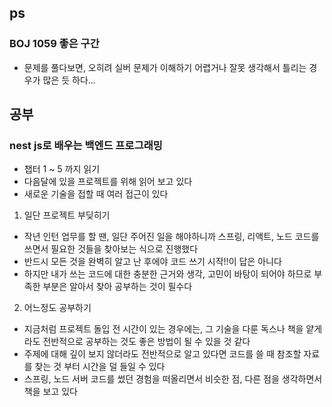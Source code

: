 ## ps
### BOJ 1059 좋은 구간
- 문제를 풀다보면, 오히려 실버 문제가 이해하기 어렵거나 잘못 생각해서 틀리는 경우가 많은 듯 하다...

## 공부
### nest js로 배우는 백엔드 프로그래밍
- 챕터 1 ~ 5 까지 읽기
- 다음달에 있을 프로젝트를 위해 읽어 보고 있다
- 새로운 기술을 접할 때 여러 접근이 있다
1. 일단 프로젝트 부딪히기
- 작년 인턴 업무를 할 땐, 일단 주어진 일을 해야하니까 스프링, 리액트, 노드 코드를 쓰면서 필요한 것들을 찾아보는 식으로 진행했다
- 반드시 모든 것을 완벽히 알고 난 후에야 코드 쓰기 시작!!이 답은 아니다
- 하지만 내가 쓰는 코드에 대한 충분한 근거와 생각, 고민이 바탕이 되어야 하므로 부족한 부분은 알아서 찾아 공부하는 것이 필수다
2. 어느정도 공부하기
- 지금처럼 프로젝트 돌입 전 시간이 있는 경우에는, 그 기술을 다룬 독스나 책을 얕게라도 전반적으로 공부하는 것도 좋은 방법이 될 수 있을 것 같다
- 주제에 대해 깊이 보지 않더라도 전반적으로 알고 있다면 코드를 쓸 때 참조할 자료를 찾는 것 부터 시간을 덜 들일 수 있다
- 스프링, 노드 서버 코드를 썼던 경험을 떠올리면서 비슷한 점, 다른 점을 생각하면서 책을 보고 있다
